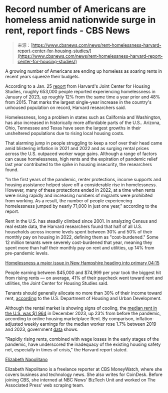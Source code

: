 <!--yml
category: 未分类
date: 2024-05-27 15:13:58
-->

# Record number of Americans are homeless amid nationwide surge in rent, report finds - CBS News

> 来源：[https://www.cbsnews.com/news/rent-homelessness-harvard-report-center-for-housing-studies/](https://www.cbsnews.com/news/rent-homelessness-harvard-report-center-for-housing-studies/)

A growing number of Americans are ending up homeless as soaring rents in recent years squeeze their budgets.

According to a Jan. 25 [report](https://www.jchs.harvard.edu/sites/default/files/reports/files/Harvard_JCHS_Americas_Rental_Housing_2024.pdf) from Harvard's Joint Center for Housing Studies, roughly 653,000 people reported experiencing homelessness in January of 2023, up roughly 12% from the same time a year prior and 48% from 2015\. That marks the largest single-year increase in the country's unhoused population on record, Harvard researchers said. 

Homelessness, long a problem in states such as California and Washington, has also increased in historically more affordable parts of the U.S.. Arizona, Ohio, Tennessee and Texas have seen the largest growths in their unsheltered populations due to rising local housing costs. 

That alarming jump in people struggling to keep a roof over their head came amid blistering inflation in 2021 and 2022 and as surging rental prices across the U.S. outpaced worker wage gains. Although a range of factors can cause homelessness, high rents and the expiration of pandemic relief last year contributed to the spike in housing insecurity, the researchers found. 

"In the first years of the pandemic, renter protections, income supports and housing assistance helped stave off a considerable rise in homelessness. However, many of these protections ended in 2022, at a time when rents were rising rapidly and increasing numbers of migrants were prohibited from working. As a result, the number of people experiencing homelessness jumped by nearly 71,000 in just one year," according to the report.

Rent in the U.S. has steadily climbed since 2001\. In analyzing Census and real estate data, the Harvard researchers found that half of all U.S. households across income levels spent between 30% and 50% of their monthly pay on housing in 2022, defining them as "cost-burdened." Some 12 million tenants were severely cost-burdened that year, meaning they spent more than half their monthly pay on rent and utilities, up 14% from pre-pandemic levels.

[Homelessness a major issue in New Hampshire heading into primary 04:15](https://www.cbsnews.com/video/homelessness-a-major-issue-in-new-hampshire-heading-into-primary/)

People earning between $45,000 and $74,999 per year took the biggest hit from rising rents — on average, 41% of their paycheck went toward rent and utilities, the Joint Center for Housing Studies said.

Tenants should generally allocate no more than 30% of their income toward rent, [according](https://www.hud.gov/topics/rental_assistance) to the U.S. Department of Housing and Urban Development.

Although the rental market is showing signs of cooling, the [median rent in the U.S. was $1,964](https://www.cbsnews.com/news/rent-apartment-fall-demand-cools/) in December 2023, up 23% from before the pandemic, according to online housing marketplace Rent. By comparison, inflation-adjusted weekly earnings for the median worker rose 1.7% between 2019 and 2023, government [data](https://home.treasury.gov/news/featured-stories/the-purchasing-power-of-american-households#:~:text=Real%20weekly%20earnings%20for%20the,in%202019%2C%20despite%20higher%20prices.) shows.

"Rapidly rising rents, combined with wage losses in the early stages of the pandemic, have underscored the inadequacy of the existing housing safety net, especially in times of crisis," the Harvard report stated.

[Elizabeth Napolitano](https://www.cbsnews.com/search/author/elizabeth-napolitano/)

Elizabeth Napolitano is a freelance reporter at CBS MoneyWatch, where she covers business and technology news. She also writes for CoinDesk. Before joining CBS, she interned at NBC News' BizTech Unit and worked on The Associated Press' web scraping team.